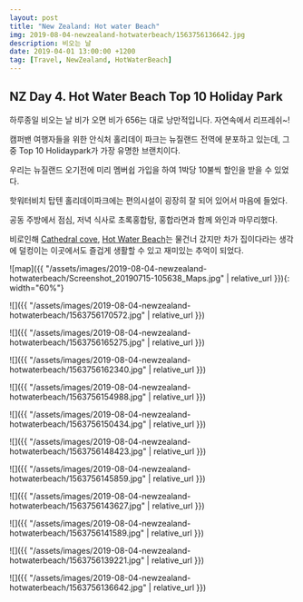 ```yaml
---
layout: post
title: "New Zealand: Hot water Beach"
img: 2019-08-04-newzealand-hotwaterbeach/1563756136642.jpg
description: 비오는 날
date: 2019-04-01 13:00:00 +1200
tag: [Travel, NewZealand, HotWaterBeach]
---
```


## NZ Day 4. Hot Water Beach Top 10 Holiday Park

하루종일 비오는 날 비가 오면 비가 656는 대로 낭만적입니다. 자연속에서 리프레쉬~!

캠퍼밴 여행자들을 위한 안식처 홀리데이 파크는 뉴질랜드 전역에 분포하고 있는데, 그 중 Top 10 Holidaypark가 가장 유명한 브랜치이다.

우리는 뉴질랜드 오기전에 미리 멤버쉽 가입을 하여 1박당 10불씩 할인을 받을 수 있었다.

핫워터비치 탑텐 홀리데이파크에는 편의시설이 굉장히 잘 되어 있어서 마음에 들었다.

공동 주방에서 점심, 저녁 식사로 초록홍합탕, 홍합라면과 함께 와인과 마무리했다.

비로인해 [Cathedral cove](https://www.newzealand.com/int/cathedral-cove/), [Hot Water Beach](https://www.newzealand.com/int/hot-water-beach/)는 물건너 갔지만 차가 집이다라는 생각에 덜컹이는 이곳에서도 즐겁게 생활할 수 있고 재미있는 추억이 되었다.

![map]({{ "/assets/images/2019-08-04-newzealand-hotwaterbeach/Screenshot_20190715-105638_Maps.jpg" | relative_url }}){: width="60%"}

![]({{ "/assets/images/2019-08-04-newzealand-hotwaterbeach/1563756170572.jpg"    | relative_url }})

![]({{ "/assets/images/2019-08-04-newzealand-hotwaterbeach/1563756165275.jpg"    | relative_url }})

![]({{ "/assets/images/2019-08-04-newzealand-hotwaterbeach/1563756162340.jpg"    | relative_url }})

![]({{ "/assets/images/2019-08-04-newzealand-hotwaterbeach/1563756154988.jpg"    | relative_url }})

![]({{ "/assets/images/2019-08-04-newzealand-hotwaterbeach/1563756150434.jpg"    | relative_url }})

![]({{ "/assets/images/2019-08-04-newzealand-hotwaterbeach/1563756148423.jpg"    | relative_url }})

![]({{ "/assets/images/2019-08-04-newzealand-hotwaterbeach/1563756145859.jpg"    | relative_url }})

![]({{ "/assets/images/2019-08-04-newzealand-hotwaterbeach/1563756143627.jpg"    | relative_url }})

![]({{ "/assets/images/2019-08-04-newzealand-hotwaterbeach/1563756141589.jpg"    | relative_url }})

![]({{ "/assets/images/2019-08-04-newzealand-hotwaterbeach/1563756139221.jpg"    | relative_url }})

![]({{ "/assets/images/2019-08-04-newzealand-hotwaterbeach/1563756136642.jpg"    | relative_url }})
